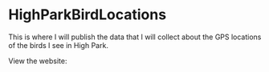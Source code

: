 # HighParkBirdLocations
 
This is where I will publish the data that I will collect about the GPS locations of the birds I see in High Park.

View the website: <a href="theseanfraser.github.io/HighParkBirdLocations/"></a>
